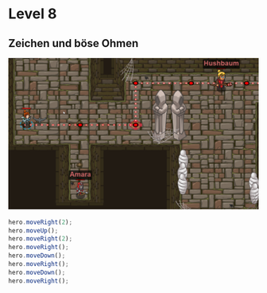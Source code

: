 # Level 8 
## Zeichen und böse Ohmen 
![Alt text](8.png)
```js
hero.moveRight(2);
hero.moveUp();
hero.moveRight(2);
hero.moveRight();
hero.moveDown();
hero.moveRight();
hero.moveDown();
hero.moveRight();

